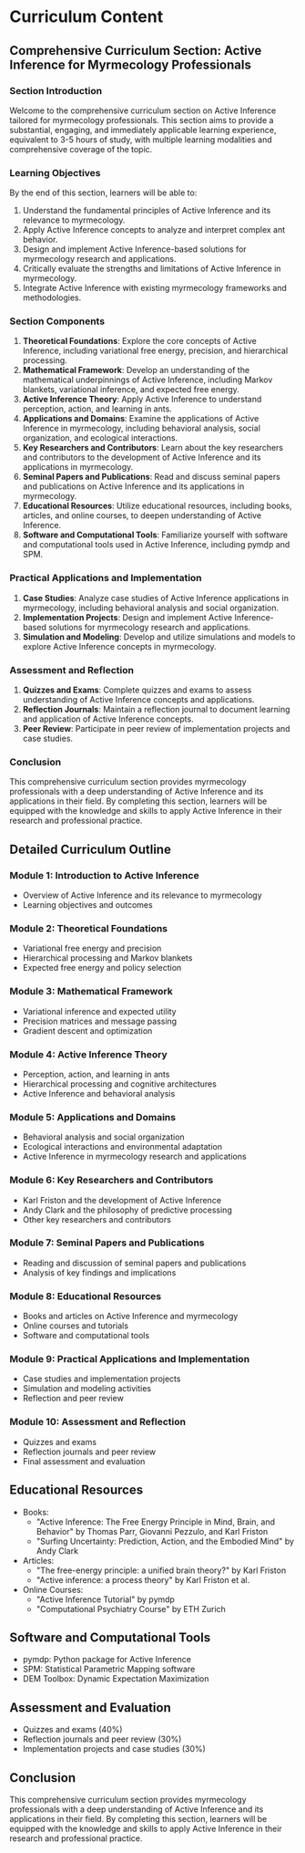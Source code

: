 # Curriculum Content

## Comprehensive Curriculum Section: Active Inference for Myrmecology Professionals

### Section Introduction

Welcome to the comprehensive curriculum section on Active Inference tailored for myrmecology professionals. This section aims to provide a substantial, engaging, and immediately applicable learning experience, equivalent to 3-5 hours of study, with multiple learning modalities and comprehensive coverage of the topic.

### Learning Objectives

By the end of this section, learners will be able to:

1. Understand the fundamental principles of Active Inference and its relevance to myrmecology.
2. Apply Active Inference concepts to analyze and interpret complex ant behavior.
3. Design and implement Active Inference-based solutions for myrmecology research and applications.
4. Critically evaluate the strengths and limitations of Active Inference in myrmecology.
5. Integrate Active Inference with existing myrmecology frameworks and methodologies.

### Section Components

1. **Theoretical Foundations**: Explore the core concepts of Active Inference, including variational free energy, precision, and hierarchical processing.
2. **Mathematical Framework**: Develop an understanding of the mathematical underpinnings of Active Inference, including Markov blankets, variational inference, and expected free energy.
3. **Active Inference Theory**: Apply Active Inference to understand perception, action, and learning in ants.
4. **Applications and Domains**: Examine the applications of Active Inference in myrmecology, including behavioral analysis, social organization, and ecological interactions.
5. **Key Researchers and Contributors**: Learn about the key researchers and contributors to the development of Active Inference and its applications in myrmecology.
6. **Seminal Papers and Publications**: Read and discuss seminal papers and publications on Active Inference and its applications in myrmecology.
7. **Educational Resources**: Utilize educational resources, including books, articles, and online courses, to deepen understanding of Active Inference.
8. **Software and Computational Tools**: Familiarize yourself with software and computational tools used in Active Inference, including pymdp and SPM.

### Practical Applications and Implementation

1. **Case Studies**: Analyze case studies of Active Inference applications in myrmecology, including behavioral analysis and social organization.
2. **Implementation Projects**: Design and implement Active Inference-based solutions for myrmecology research and applications.
3. **Simulation and Modeling**: Develop and utilize simulations and models to explore Active Inference concepts in myrmecology.

### Assessment and Reflection

1. **Quizzes and Exams**: Complete quizzes and exams to assess understanding of Active Inference concepts and applications.
2. **Reflection Journals**: Maintain a reflection journal to document learning and application of Active Inference concepts.
3. **Peer Review**: Participate in peer review of implementation projects and case studies.

### Conclusion

This comprehensive curriculum section provides myrmecology professionals with a deep understanding of Active Inference and its applications in their field. By completing this section, learners will be equipped with the knowledge and skills to apply Active Inference in their research and professional practice.

## Detailed Curriculum Outline

### Module 1: Introduction to Active Inference

* Overview of Active Inference and its relevance to myrmecology
* Learning objectives and outcomes

### Module 2: Theoretical Foundations

* Variational free energy and precision
* Hierarchical processing and Markov blankets
* Expected free energy and policy selection

### Module 3: Mathematical Framework

* Variational inference and expected utility
* Precision matrices and message passing
* Gradient descent and optimization

### Module 4: Active Inference Theory

* Perception, action, and learning in ants
* Hierarchical processing and cognitive architectures
* Active Inference and behavioral analysis

### Module 5: Applications and Domains

* Behavioral analysis and social organization
* Ecological interactions and environmental adaptation
* Active Inference in myrmecology research and applications

### Module 6: Key Researchers and Contributors

* Karl Friston and the development of Active Inference
* Andy Clark and the philosophy of predictive processing
* Other key researchers and contributors

### Module 7: Seminal Papers and Publications

* Reading and discussion of seminal papers and publications
* Analysis of key findings and implications

### Module 8: Educational Resources

* Books and articles on Active Inference and myrmecology
* Online courses and tutorials
* Software and computational tools

### Module 9: Practical Applications and Implementation

* Case studies and implementation projects
* Simulation and modeling activities
* Reflection and peer review

### Module 10: Assessment and Reflection

* Quizzes and exams
* Reflection journals and peer review
* Final assessment and evaluation

## Educational Resources

* Books:
	+ "Active Inference: The Free Energy Principle in Mind, Brain, and Behavior" by Thomas Parr, Giovanni Pezzulo, and Karl Friston
	+ "Surfing Uncertainty: Prediction, Action, and the Embodied Mind" by Andy Clark
* Articles:
	+ "The free-energy principle: a unified brain theory?" by Karl Friston
	+ "Active inference: a process theory" by Karl Friston et al.
* Online Courses:
	+ "Active Inference Tutorial" by pymdp
	+ "Computational Psychiatry Course" by ETH Zurich

## Software and Computational Tools

* pymdp: Python package for Active Inference
* SPM: Statistical Parametric Mapping software
* DEM Toolbox: Dynamic Expectation Maximization

## Assessment and Evaluation

* Quizzes and exams (40%)
* Reflection journals and peer review (30%)
* Implementation projects and case studies (30%)

## Conclusion

This comprehensive curriculum section provides myrmecology professionals with a deep understanding of Active Inference and its applications in their field. By completing this section, learners will be equipped with the knowledge and skills to apply Active Inference in their research and professional practice.